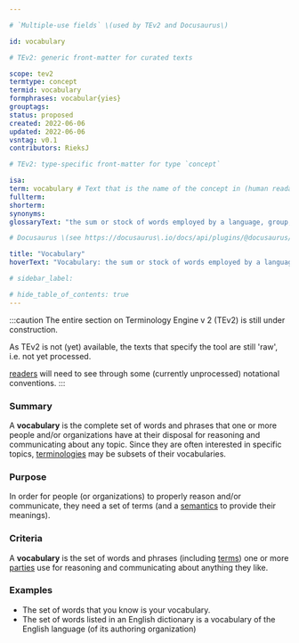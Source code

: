 ```yaml
---

# `Multiple-use fields` \(used by TEv2 and Docusaurus\)

id: vocabulary

# TEv2: generic front-matter for curated texts

scope: tev2
termtype: concept
termid: vocabulary
formphrases: vocabular{yies}
grouptags:
status: proposed
created: 2022-06-06
updated: 2022-06-06
vsntag: v0.1
contributors: RieksJ

# TEv2: type-specific front-matter for type `concept`

isa:
term: vocabulary # Text that is the name of the concept in (human readable) texts.
fullterm:
shorterm:
synonyms:
glossaryText: "the sum or stock of words employed by a language, group, individual, or work or in a field of knowledge."

# Docusaurus \(see https://docusaurus\.io/docs/api/plugins/@docusaurus/plugin-content-docs#markdown-front-matter\):

title: "Vocabulary"
hoverText: "Vocabulary: the sum or stock of words employed by a language, group, individual, or work or in a field of knowledge."

# sidebar_label:

# hide_table_of_contents: true
---
```


:::caution
The entire section on Terminology Engine v 2 (TEv2) is still under construction.

As TEv2 is not (yet) available, the texts that specify the tool are still 'raw', i.e. not yet
processed.

[readers](@) will need to see through some (currently unprocessed) notational
conventions.
:::

### Summary

A **vocabulary** is the complete set of words and phrases that one or more people and/or
organizations have at their disposal for reasoning and communicating about any topic. Since they are
often interested in specific topics, [terminologies](@) may be subsets of their vocabularies.

### Purpose

In order for people (or organizations) to properly reason and/or communicate, they need a set of
terms (and a [semantics](@) to provide their meanings).

### Criteria

A **vocabulary** is the set of words and phrases (including [terms](@)) one or more [parties](@) use
for reasoning and communicating about anything they like.

### Examples

- The set of words that you know is your vocabulary.
- The set of words listed in an English dictionary is a vocabulary of the English language (of its
  authoring organization)
